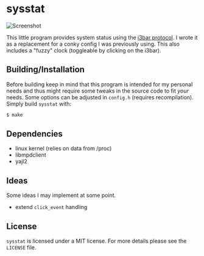 sysstat
=======

![Screenshot](sysstat-example.png)

This little program provides system status using the [i3bar protocol][i3bar]. I
wrote it as a replacement for a conky config I was previously using. This also
includes a "fuzzy" clock (toggleable by clicking on the i3bar).

Building/Installation
---------------------

Before building keep in mind that this program is intended for my personal needs
and thus might require some tweaks in the source code to fit _your_ needs. Some
options can be adjusted in `config.h` (requires recompilation). Simply build
`sysstat` with:

```bash
$ make
```
Dependencies
------------

- linux kernel (relies on data from /proc)
- libmpdclient
- yajl2

Ideas
-----

Some ideas I may implement at some point.

- extend `click_event` handling

License
-------

`sysstat` is licensed under a MIT license. For more details please see
the `LICENSE` file.


[i3bar]: http://i3wm.org/docs/i3bar-protocol.html
